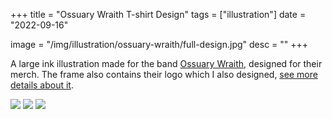 +++
title = "Ossuary Wraith T-shirt Design"
tags = ["illustration"]
date = "2022-09-16"

image = "/img/illustration/ossuary-wraith/full-design.jpg"
desc = ""
+++

A large ink illustration made for the band [Ossuary Wraith](https://www.facebook.com/OssuaryWraith/), designed for their merch. The frame also contains their logo which I also designed, [see more details about it](/works/lettering/ossuary-wraith/).

![](/img/illustration/ossuary-wraith/full-design.jpg)
![](/img/illustration/ossuary-wraith/center.jpg)
![](/img/illustration/ossuary-wraith/frame.jpg)
